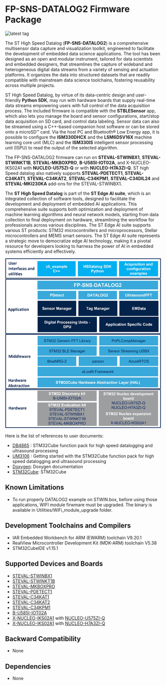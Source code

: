 # FP-SNS-DATALOG2 Firmware Package

![latest tag](https://img.shields.io/github/v/tag/STMicroelectronics/fp-sns-datalog2.svg?color=brightgreen)

The ST High Speed Datalog (**FP-SNS-DATALOG2**) is a comprehensive multisensor
data capture and visualization toolkit, engineered to facilitate the development of
embedded data science applications.
The tool has been designed as an open and modular instrument, tailored for data
scientists and embedded designers, that streamlines the capture of wideband and
heterogeneous digital data streams from a variety of sensing and actuation platforms.
It organizes the data into structured datasets that are readily compatible with
mainstream data science toolchains, fostering reusability across multiple projects.

ST High Speed Datalog, by virtue of its data-centric design and user-friendly **Python
SDK**, may run with hardware boards that supply real-time data streams empowering
users with full control of the data acquisition process.
The included firmware is compatible with the **STBLESensor** app, which also lets you
manage the board and sensor configurations, start/stop data acquisition on SD card,
and control data labeling. Sensor data can also be streamed using a C++-based
companion host software or can be stored onto a microSD™ card.
Via the host PC and Bluetooth® Low Energy app, it is possible to configure the
**ISM330DHCX** and the **LSM6DSV16X** machine learning core unit (MLC) and the
**ISM330IS** intelligent sensor processing unit (ISPU) to read the output of the selected
algorithm.

The FP-SNS-DATALOG2 firmware can run on **STEVAL-STWINBX1**, **STEVAL-STWINKT1B**,
**STEVAL-MKBOXPRO**, **B-U585I-IOT02A**, and X-NUCLEO-IKS02A1
with **NUCLEO-U575ZI-Q** or with **NUCLEO-H7A3ZI-Q**.
ST high Speed datalog also natively supports **STEVAL-PDETECT1**, **STEVAL-C34KAT1**, **STEVAL-C34KAT2**,
**STEVAL-C34KPM1**, **STEVAL-C34DIL24** and **STEVAL-MKI230KA** add-ons for the STEVAL-STWINBX1.

The **ST High Speed Datalog** is part of the **ST Edge AI suite**, which is an integrated collection of software tools,
designed to facilitate the development and deployment of embedded AI applications.
This comprehensive suite supports both optimization and deployment of machine learning algorithms and neural
network models, starting from data collection to final deployment on hardware, streamlining the workflow for
professionals across various disciplines.
The ST Edge AI suite supports various ST products: STM32 microcontrollers and microprocessors, Stellar
microcontrollers and MEMS smart sensors.
The ST Edge AI suite represents a strategic move to democratize edge AI technology, making it a pivotal
resource for developers looking to harness the power of AI in embedded systems efficiently and effectively.

![](_htmresc/FP-SNS-DATALOG2_Software_Architecture.jpg)

Here is the list of references to user documents:

- [DB4865](https://www.st.com/resource/en/data_brief/fp-sns-datalog2.pdf) : STM32Cube function pack for high speed datalogging and ultrasound processing
- [UM3106](https://www.st.com/resource/en/user_manual/um3106-getting-started-with-the-stm32cube-function-pack-for-the-stevalstwinbx1-evaluation-kit-for-high-speed-datalogging-and-ultrasound-processing-stmicroelectronics.pdf) : Getting started with the STM32Cube function pack for high speed datalogging and ultrasound processing
- [Doxygen](https://htmlpreview.github.io/?https://github.com/STMicroelectronics/fp-sns-datalog2/tree/main/Documentation/html/index.html): Doxygen documentation
- [STM32Cube](https://www.st.com/stm32cube): STM32Cube

## Known Limitations

- To run properly DATALOG2 example on STWIN.box, before using those applications, WIFI module firwmare must be upgraded. The binary is available in Utilities/WiFi_module_upgrade folder.

## Development Toolchains and Compilers

-   IAR Embedded Workbench for ARM (EWARM) toolchain V9.20.1
-   RealView Microcontroller Development Kit (MDK-ARM) toolchain V5.38
-   STM32CubeIDE v1.15.1

## Supported Devices and Boards

- [STEVAL-STWINBX1](https://www.st.com/stwinbox)
- [STEVAL-STWINKT1B](https://www.st.com/stwin)
- [STEVAL-MKBOXPRO](https://www.st.com/sensortileboxpro)
- [STEVAL-PDETECT1](https://www.st.com/en/evaluation-tools/steval-pdetect1.html)
- [STEVAL-C34KAT1](https://www.st.com/en/evaluation-tools/steval-c34kat1.html)
- [STEVAL-C34KAT2](https://www.st.com/en/evaluation-tools/steval-c34kat2.html)
- [STEVAL-C34KPM1](https://www.st.com/en/evaluation-tools/steval-c34kpm1.html)
- [B-U585I-IOT02A](https://www.st.com/en/evaluation-tools/b-u585i-iot02a.html)
- [X-NUCLEO-IKS02A1](https://www.st.com/en/ecosystems/x-nucleo-iks02a1.html) with [NUCLEO-U575ZI-Q](https://www.st.com/en/evaluation-tools/nucleo-u575zi-q.html)
- [X-NUCLEO-IKS02A1](https://www.st.com/en/ecosystems/x-nucleo-iks02a1.html) with [NUCLEO-H7A3ZI-Q](https://www.st.com/en/evaluation-tools/nucleo-h7a3zi-q.html)

## Backward Compatibility

- None

## Dependencies

- None
